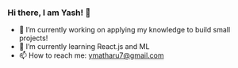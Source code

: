 ### Hi there, I am Yash! 👋

- 🔭  I’m currently working on applying my knowledge to build small projects!
- 🌱  I’m currently learning React.js and ML
- 📫  How to reach me: ymatharu7@gmail.com

